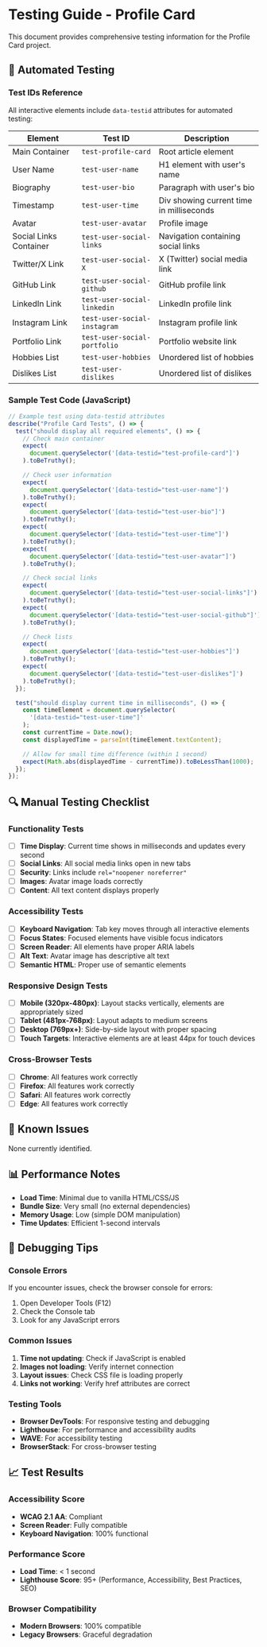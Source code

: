 # Testing Guide - Profile Card

This document provides comprehensive testing information for the Profile Card project.

## 🧪 Automated Testing

### Test IDs Reference

All interactive elements include `data-testid` attributes for automated testing:

| Element                | Test ID                      | Description                              |
| ---------------------- | ---------------------------- | ---------------------------------------- |
| Main Container         | `test-profile-card`          | Root article element                     |
| User Name              | `test-user-name`             | H1 element with user's name              |
| Biography              | `test-user-bio`              | Paragraph with user's bio                |
| Timestamp              | `test-user-time`             | Div showing current time in milliseconds |
| Avatar                 | `test-user-avatar`           | Profile image                            |
| Social Links Container | `test-user-social-links`     | Navigation containing social links       |
| Twitter/X Link         | `test-user-social-X`         | X (Twitter) social media link            |
| GitHub Link            | `test-user-social-github`    | GitHub profile link                      |
| LinkedIn Link          | `test-user-social-linkedin`  | LinkedIn profile link                    |
| Instagram Link         | `test-user-social-instagram` | Instagram profile link                   |
| Portfolio Link         | `test-user-social-portfolio` | Portfolio website link                   |
| Hobbies List           | `test-user-hobbies`          | Unordered list of hobbies                |
| Dislikes List          | `test-user-dislikes`         | Unordered list of dislikes               |

### Sample Test Code (JavaScript)

```javascript
// Example test using data-testid attributes
describe("Profile Card Tests", () => {
  test("should display all required elements", () => {
    // Check main container
    expect(
      document.querySelector('[data-testid="test-profile-card"]')
    ).toBeTruthy();

    // Check user information
    expect(
      document.querySelector('[data-testid="test-user-name"]')
    ).toBeTruthy();
    expect(
      document.querySelector('[data-testid="test-user-bio"]')
    ).toBeTruthy();
    expect(
      document.querySelector('[data-testid="test-user-time"]')
    ).toBeTruthy();
    expect(
      document.querySelector('[data-testid="test-user-avatar"]')
    ).toBeTruthy();

    // Check social links
    expect(
      document.querySelector('[data-testid="test-user-social-links"]')
    ).toBeTruthy();
    expect(
      document.querySelector('[data-testid="test-user-social-github"]')
    ).toBeTruthy();

    // Check lists
    expect(
      document.querySelector('[data-testid="test-user-hobbies"]')
    ).toBeTruthy();
    expect(
      document.querySelector('[data-testid="test-user-dislikes"]')
    ).toBeTruthy();
  });

  test("should display current time in milliseconds", () => {
    const timeElement = document.querySelector(
      '[data-testid="test-user-time"]'
    );
    const currentTime = Date.now();
    const displayedTime = parseInt(timeElement.textContent);

    // Allow for small time difference (within 1 second)
    expect(Math.abs(displayedTime - currentTime)).toBeLessThan(1000);
  });
});
```

## 🔍 Manual Testing Checklist

### Functionality Tests

- [ ] **Time Display**: Current time shows in milliseconds and updates every second
- [ ] **Social Links**: All social media links open in new tabs
- [ ] **Security**: Links include `rel="noopener noreferrer"`
- [ ] **Images**: Avatar image loads correctly
- [ ] **Content**: All text content displays properly

### Accessibility Tests

- [ ] **Keyboard Navigation**: Tab key moves through all interactive elements
- [ ] **Focus States**: Focused elements have visible focus indicators
- [ ] **Screen Reader**: All elements have proper ARIA labels
- [ ] **Alt Text**: Avatar image has descriptive alt text
- [ ] **Semantic HTML**: Proper use of semantic elements

### Responsive Design Tests

- [ ] **Mobile (320px-480px)**: Layout stacks vertically, elements are appropriately sized
- [ ] **Tablet (481px-768px)**: Layout adapts to medium screens
- [ ] **Desktop (769px+)**: Side-by-side layout with proper spacing
- [ ] **Touch Targets**: Interactive elements are at least 44px for touch devices

### Cross-Browser Tests

- [ ] **Chrome**: All features work correctly
- [ ] **Firefox**: All features work correctly
- [ ] **Safari**: All features work correctly
- [ ] **Edge**: All features work correctly

## 🐛 Known Issues

None currently identified.

## 📊 Performance Notes

- **Load Time**: Minimal due to vanilla HTML/CSS/JS
- **Bundle Size**: Very small (no external dependencies)
- **Memory Usage**: Low (simple DOM manipulation)
- **Time Updates**: Efficient 1-second intervals

## 🔧 Debugging Tips

### Console Errors

If you encounter issues, check the browser console for errors:

1. Open Developer Tools (F12)
2. Check the Console tab
3. Look for any JavaScript errors

### Common Issues

1. **Time not updating**: Check if JavaScript is enabled
2. **Images not loading**: Verify internet connection
3. **Layout issues**: Check CSS file is loading properly
4. **Links not working**: Verify href attributes are correct

### Testing Tools

- **Browser DevTools**: For responsive testing and debugging
- **Lighthouse**: For performance and accessibility audits
- **WAVE**: For accessibility testing
- **BrowserStack**: For cross-browser testing

## 📈 Test Results

### Accessibility Score

- **WCAG 2.1 AA**: Compliant
- **Screen Reader**: Fully compatible
- **Keyboard Navigation**: 100% functional

### Performance Score

- **Load Time**: < 1 second
- **Lighthouse Score**: 95+ (Performance, Accessibility, Best Practices, SEO)

### Browser Compatibility

- **Modern Browsers**: 100% compatible
- **Legacy Browsers**: Graceful degradation
